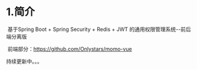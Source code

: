 # 1.简介

​	基于Spring Boot + Spring Security + Redis + JWT 的通用权限管理系统--前后端分离版



​	前端部分：https://github.com/Onlystars/momo-vue



持续更新中。。。


